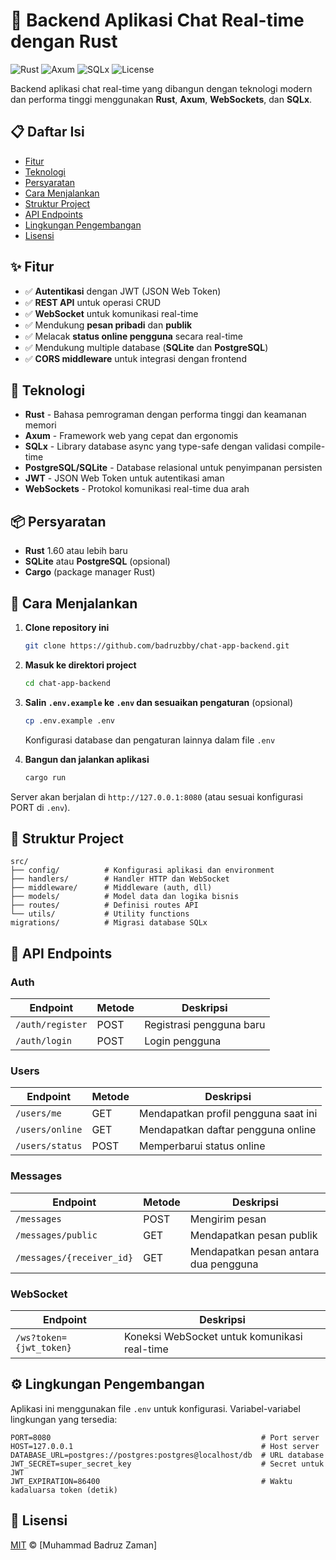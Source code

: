 # 🚀 Backend Aplikasi Chat Real-time dengan Rust

![Rust](https://img.shields.io/badge/Rust-1.60+-orange.svg)
![Axum](https://img.shields.io/badge/Axum-0.8.1-blue.svg)
![SQLx](https://img.shields.io/badge/SQLx-0.8.3-green.svg)
![License](https://img.shields.io/badge/License-MIT-yellow.svg)

Backend aplikasi chat real-time yang dibangun dengan teknologi modern dan performa tinggi menggunakan **Rust**, **Axum**, **WebSockets**, dan **SQLx**.

## 📋 Daftar Isi

- [Fitur](#-fitur)
- [Teknologi](#-teknologi)  
- [Persyaratan](#-persyaratan)
- [Cara Menjalankan](#-cara-menjalankan)
- [Struktur Project](#-struktur-project)
- [API Endpoints](#-api-endpoints)
- [Lingkungan Pengembangan](#-lingkungan-pengembangan)
- [Lisensi](#-lisensi)

## ✨ Fitur

- ✅ **Autentikasi** dengan JWT (JSON Web Token)
- ✅ **REST API** untuk operasi CRUD
- ✅ **WebSocket** untuk komunikasi real-time
- ✅ Mendukung **pesan pribadi** dan **publik**
- ✅ Melacak **status online pengguna** secara real-time
- ✅ Mendukung multiple database (**SQLite** dan **PostgreSQL**)
- ✅ **CORS middleware** untuk integrasi dengan frontend

## 🔧 Teknologi

- **Rust** - Bahasa pemrograman dengan performa tinggi dan keamanan memori
- **Axum** - Framework web yang cepat dan ergonomis
- **SQLx** - Library database async yang type-safe dengan validasi compile-time
- **PostgreSQL/SQLite** - Database relasional untuk penyimpanan persisten
- **JWT** - JSON Web Token untuk autentikasi aman
- **WebSockets** - Protokol komunikasi real-time dua arah

## 📦 Persyaratan

- **Rust** 1.60 atau lebih baru
- **SQLite** atau **PostgreSQL** (opsional)
- **Cargo** (package manager Rust)

## 🚀 Cara Menjalankan

1. **Clone repository ini**

   ```bash
   git clone https://github.com/badruzbby/chat-app-backend.git
   ```

2. **Masuk ke direktori project**

   ```bash
   cd chat-app-backend
   ```

3. **Salin `.env.example` ke `.env` dan sesuaikan pengaturan** (opsional)

   ```bash
   cp .env.example .env
   ```

   Konfigurasi database dan pengaturan lainnya dalam file `.env`

4. **Bangun dan jalankan aplikasi**

   ```bash
   cargo run
   ```

Server akan berjalan di `http://127.0.0.1:8080` (atau sesuai konfigurasi PORT di `.env`).

## 📁 Struktur Project

```
src/
├── config/          # Konfigurasi aplikasi dan environment
├── handlers/        # Handler HTTP dan WebSocket
├── middleware/      # Middleware (auth, dll)
├── models/          # Model data dan logika bisnis
├── routes/          # Definisi routes API
└── utils/           # Utility functions
migrations/          # Migrasi database SQLx
```

## 🔌 API Endpoints

### Auth

| Endpoint | Metode | Deskripsi |
|----------|--------|-----------|
| `/auth/register` | POST | Registrasi pengguna baru |
| `/auth/login` | POST | Login pengguna |

### Users

| Endpoint | Metode | Deskripsi |
|----------|--------|-----------|
| `/users/me` | GET | Mendapatkan profil pengguna saat ini |
| `/users/online` | GET | Mendapatkan daftar pengguna online |
| `/users/status` | POST | Memperbarui status online |

### Messages

| Endpoint | Metode | Deskripsi |
|----------|--------|-----------|
| `/messages` | POST | Mengirim pesan |
| `/messages/public` | GET | Mendapatkan pesan publik |
| `/messages/{receiver_id}` | GET | Mendapatkan pesan antara dua pengguna |

### WebSocket

| Endpoint | Deskripsi |
|----------|-----------|
| `/ws?token={jwt_token}` | Koneksi WebSocket untuk komunikasi real-time |

## ⚙️ Lingkungan Pengembangan

Aplikasi ini menggunakan file `.env` untuk konfigurasi. Variabel-variabel lingkungan yang tersedia:

```
PORT=8080                                               # Port server
HOST=127.0.0.1                                          # Host server
DATABASE_URL=postgres://postgres:postgres@localhost/db  # URL database
JWT_SECRET=super_secret_key                             # Secret untuk JWT
JWT_EXPIRATION=86400                                    # Waktu kadaluarsa token (detik)
```

## 📝 Lisensi

[MIT](LICENSE) © [Muhammad Badruz Zaman] 